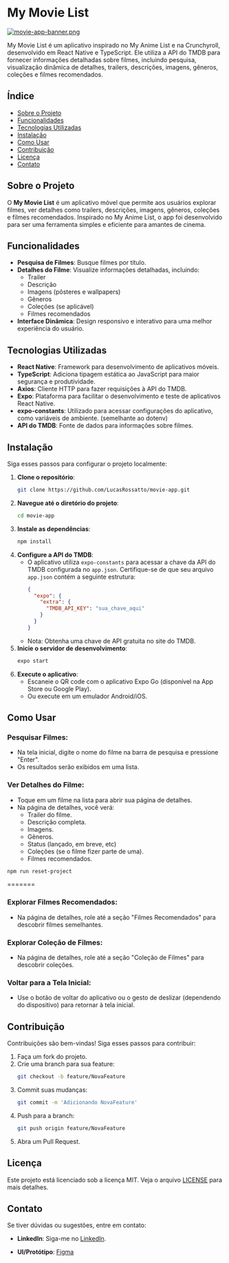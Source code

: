 # My Movie List

[![movie-app-banner.png](https://i.postimg.cc/VNV1FKDW/movie-app-banner.png)](https://postimg.cc/1gwLmrx8)

My Movie List é um aplicativo inspirado no My Anime List e na Crunchyroll, desenvolvido em React Native e TypeScript. Ele utiliza a API do TMDB para fornecer informações detalhadas sobre filmes, incluindo pesquisa, visualização dinâmica de detalhes, trailers, descrições, imagens, gêneros, coleções e filmes recomendados.

## Índice

- [Sobre o Projeto](#sobre-o-projeto)
- [Funcionalidades](#funcionalidades)
- [Tecnologias Utilizadas](#tecnologias-utilizadas)
- [Instalação](#instalação)
- [Como Usar](#como-usar)
- [Contribuição](#contribuição)
- [Licença](#licença)
- [Contato](#contato)

## Sobre o Projeto

O **My Movie List** é um aplicativo móvel que permite aos usuários explorar filmes, ver detalhes como trailers, descrições, imagens, gêneros, coleções e filmes recomendados. Inspirado no My Anime List, o app foi desenvolvido para ser uma ferramenta simples e eficiente para amantes de cinema.

## Funcionalidades

- **Pesquisa de Filmes**: Busque filmes por título.
- **Detalhes do Filme**: Visualize informações detalhadas, incluindo:
  - Trailer
  - Descrição
  - Imagens (pôsteres e wallpapers)
  - Gêneros
  - Coleções (se aplicável)
  - Filmes recomendados
- **Interface Dinâmica**: Design responsivo e interativo para uma melhor experiência do usuário.

## Tecnologias Utilizadas

- **React Native**: Framework para desenvolvimento de aplicativos móveis.
- **TypeScript**: Adiciona tipagem estática ao JavaScript para maior segurança e produtividade.
- **Axios**: Cliente HTTP para fazer requisições à API do TMDB.
- **Expo**: Plataforma para facilitar o desenvolvimento e teste de aplicativos React Native.
- **expo-constants**: Utilizado para acessar configurações do aplicativo, como variáveis de ambiente. (semelhante ao dotenv)
- **API do TMDB**: Fonte de dados para informações sobre filmes.

## Instalação

Siga esses passos para configurar o projeto localmente:

1. **Clone o repositório**:
   ```bash
   git clone https://github.com/LucasRossatto/movie-app.git
   ```
2. **Navegue até o diretório do projeto**:
   ```bash
   cd movie-app
   ```
3. **Instale as dependências**:
   ```bash
   npm install
   ```
4. **Configure a API do TMDB**:
   - O aplicativo utiliza `expo-constants` para acessar a chave da API do TMDB configurada no `app.json`. Certifique-se de que seu arquivo `app.json` contém a seguinte estrutura:
     ```json
     {
       "expo": {
         "extra": {
           "TMDB_API_KEY": "sua_chave_aqui"
         }
       }
     }
     ```
   - Nota: Obtenha uma chave de API gratuita no site do TMDB.
5. **Inicie o servidor de desenvolvimento**:
   ```bash
   expo start
   ```
6. **Execute o aplicativo**:
   - Escaneie o QR code com o aplicativo Expo Go (disponível na App Store ou Google Play).
   - Ou execute em um emulador Android/iOS.

## Como Usar

### Pesquisar Filmes:

- Na tela inicial, digite o nome do filme na barra de pesquisa e pressione "Enter".
- Os resultados serão exibidos em uma lista.

### Ver Detalhes do Filme:

- Toque em um filme na lista para abrir sua página de detalhes.
- Na página de detalhes, você verá:
  - Trailer do filme.
  - Descrição completa.
  - Imagens.
  - Gêneros.
  - Status (lançado, em breve, etc)
  - Coleções (se o filme fizer parte de uma).
  - Filmes recomendados.

```bash
npm run reset-project
```

=======
### Explorar Filmes Recomendados:

- Na página de detalhes, role até a seção "Filmes Recomendados" para descobrir filmes semelhantes.

### Explorar Coleção de Filmes:

- Na página de detalhes, role até a seção  "Coleção de Filmes" para descobrir coleções.

### Voltar para a Tela Inicial:

- Use o botão de voltar do aplicativo ou o gesto de deslizar (dependendo do dispositivo) para retornar à tela inicial.

## Contribuição

Contribuições são bem-vindas! Siga esses passos para contribuir:

1. Faça um fork do projeto.
2. Crie uma branch para sua feature:
   ```bash
   git checkout -b feature/NovaFeature
   ```
3. Commit suas mudanças:
   ```bash
   git commit -m 'Adicionando NovaFeature'
   ```
4. Push para a branch:
   ```bash
   git push origin feature/NovaFeature
   ```
5. Abra um Pull Request.

## Licença

Este projeto está licenciado sob a licença MIT. Veja o arquivo [LICENSE](LICENSE) para mais detalhes.

## Contato

Se tiver dúvidas ou sugestões, entre em contato:

- **LinkedIn**:
Siga-me no [LinkedIn](https://www.linkedin.com/comm/mynetwork/discovery-see-all?usecase=PEOPLE_FOLLOWS&followMember=lucasrossatto).

- **UI/Protótipo**:
[Figma](https://www.figma.com/design/jfRc9kOXkYqylBtoQu3csR/mymovielist-ui-app-mobile?m=auto&t=Hd83E006IpoxmhXO-6)

